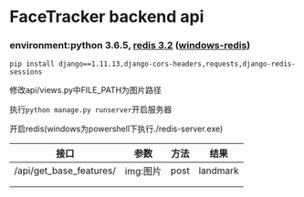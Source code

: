 # FaceTracker backend api
### environment:python 3.6.5, [redis 3.2](https://redis.io/download) ([windows-redis](https://github.com/MicrosoftArchive/redis/releases))
`pip install django==1.11.13,django-cors-headers,requests,django-redis-sessions`

修改api/views.py中FILE_PATH为图片路径

执行`python manage.py runserver`开启服务器

开启redis(windows为powershell下执行./redis-server.exe)


| 接口                    | 参数     | 方法 | 结果     |
| ----------------------- | -------- | ---- | -------- |
| /api/get_base_features/ | img:图片 | post | landmark |
|                         |          |      |          |
|                         |          |      |          |